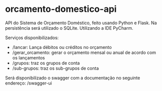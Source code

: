 # orcamento-domestico-api
API do Sistema de Orçamento Doméstico, feito usando Python e Flask. Na persistência será utilizado o SQLite. Utilizando a IDE PyCharm.

Serviços disponibilizados:
- /lancar: Lança débitos ou créditos no orçamento
- /gerar_orcamento: gerar o orçamento mensal ou anual de acordo com os lançamentos
- /grupos: traz os grupos de conta
- /sub-grupos: traz os sub-grupos de conta

Será disponibilizado o swagger com a documentação no seguinte endereço: /swagger-ui
